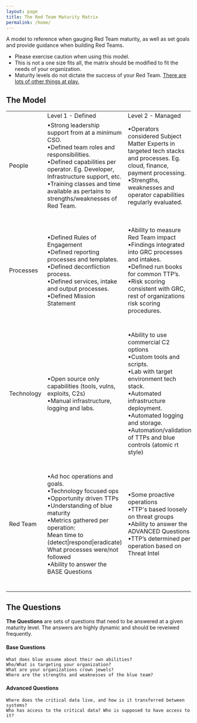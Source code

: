 ```yaml
---
layout: page
title: The Red Team Maturity Matrix
permalink: /home/
---
```


A model to reference when gauging Red Team maturity, as well as set goals and provide guidance when building Red Teams.

 - Please exercise caution when using this model. 
 - This is not a one size fits all, the matrix should be modified to fit the needs of your organization.
 - Maturity levels do not dictate the success of your Red Team. [There are lots of other things at play.](/meta)
 
## The Model

<table class="rwd-table">
					<tr>
						<td style=min-width:50px></td>
						<td style=min-width:50px>Level 1 - Defined</td>
						<td style=min-width:50px>Level 2 - Managed</td>
						<td style=min-width:50px>Level 3 - Optimized</td>
					</tr>
					<tr>
						<td style=min-width:50px>People</td>
						<td style=min-width:50px>•Strong leadership support from at a minimum CSO.<br />
•Defined team roles and responsibilities.<br />
•Defined capabilities per operator. Eg. Developer, Infrastructure support, etc.<br />
•Training classes and time available as pertains to strengths/weaknesses of Red Team.</td>
						<td style=min-width:50px>•Operators considered Subject Matter Experts in targeted tech stacks and processes. Eg. cloud, finance, payment processing.<br />
•Strengths, weaknesses and operator capabilities regularly evaluated.</td>
						<td style=min-width:50px>•Job shadow opportunities defined for red/blue/SRE, etc.<br />
•Organization wide support for Red Team.<br />
•Dedicated developers, operators, leads, etc*
</td>
					</tr>
					<tr>
						<td style=min-width:50px>Processes</td>
						<td style=min-width:50px>•Defined Rules of Engagement<br />
•Defined reporting processes and templates.<br />
•Defined deconfliction process.<br />
•Defined services, intake and output processes.<br />
•Defined Mission Statement</td>
						<td style=min-width:50px>•Ability to measure Red Team impact<br />
•Findings integrated into GRC processes and intakes.<br />
•Defined run books for common TTP’s.<br />
•Risk scoring consistent with GRC, rest of organizations risk scoring procedures.<br />
</td>
						<td style=min-width:50px>•Defined processes and support for publishing and contributing open source tooling<br />
•Red Team impact leads to measurable organizational improvements such as blue headcount, training opportunities, systemic security posture, etc.<br />
•Regular Red Team self reflection and improvement cycles.
</td>
					</tr>
					<tr>
						<td style=min-width:50px>Technology</td>
						<td style=min-width:50px>•Open source only capabilities (tools, vulns, exploits, C2s)<br />
•Manual infrastructure, logging and labs.
</td>
						<td style=min-width:50px>•Ability to use commercial C2 options<br />
•Custom tools and scripts.<br />
•Lab with target environment tech stack.<br />
•Automated infrastructure deployment.<br />
•Automated logging and storage.<br />
•Automation/validation of TTPs and blue controls (atomic rt style)</td>
						<td style=min-width:50px>•Custom C2 and implant capabilities.<br />
•0 day exploit capabilities.<br />
•Automated reporting capabilities.
</td>
					</tr>
					<tr>
					<tr>
						<td style=min-width:50px>Red Team</td>
						<td style=min-width:50px>•Ad hoc operations and goals.<br />
•Technology focused ops<br />
•Opportunity driven TTPs<br />
•Understanding of blue maturity<br />
•Metrics gathered per operation:<br />
  Mean time to (detect|respond|eradicate)
  What processes were/not followed<br />
•Ability to answer the BASE Questions</td>
						<td style=min-width:50px>•Some proactive operations<br />
•TTP's based loosely on threat groups<br />
•Ability to answer the ADVANCED Questions<br />
•TTP’s determined per operation based on Threat Intel
</td>
						<td style=min-width:50px>•Accurate/intentioned threat group emulated modus operandi<br />
•Long term operations addressing existential business risks.<br />
•Proactively planned operations .<br />
•Ability to leverage target technology SMEs (cloud, devops, finance, domain tech)<br />
•Requirement to use novel TTP’s in many cases to bypass defense.
</td>
					</tr>

</table>


## The Questions

**The Questions** are sets of questions that need to be answered at a given maturity level. The answers are highly dynamic and should be reveiwed frequently. 

#### Base Questions
	What does blue assume about their own abilities?
	Who/What is targeting your organization? 
	What are your organizations crown jewels?
	Where are the strengths and weaknesses of the blue team?

#### Advanced Questions
	Where does the critical data live, and how is it transferred between systems?
	Who has access to the critical data? Who is supposed to have access to it?



